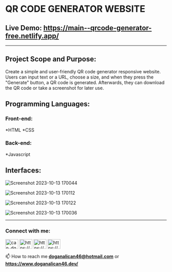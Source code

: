 # QR CODE GENERATOR WEBSITE
## Live Demo: https://main--qrcode-generator-free.netlify.app/
___________________________________________________________________________________________________________________

## Project Scope and Purpose:
Create a simple and user-friendly QR code generator responsive website. Users can input text or a URL, choose a size, and when they press the "Generate" button, a QR code is generated. Afterwards, they can download the QR code or take a screenshot for later use.

## Programming Languages:

### Front-end:
*HTML
*CSS

### Back-end:
*Javascript

## Interfaces:
![Screenshot 2023-10-13 170044](https://github.com/doganalican46/QR-Code-Website/assets/76850300/5db42333-292c-4c29-8328-2cac7e245622)

![Screenshot 2023-10-13 170112](https://github.com/doganalican46/QR-Code-Website/assets/76850300/11405f6f-9a35-42e3-90ab-936d0a28928e)

![Screenshot 2023-10-13 170122](https://github.com/doganalican46/QR-Code-Website/assets/76850300/406fe519-a681-44da-8458-1f6fcaf22184)

![Screenshot 2023-10-13 170036](https://github.com/doganalican46/QR-Code-Website/assets/76850300/110181f7-4b22-4f90-99d6-e4177582a5d1)



___________________________________________________________________________________________________________________
<h3 align="left">Connect with me:</h3>
<p align="left">
<a href="https://twitter.com/can_dgn46" target="blank"><img align="center" src="https://raw.githubusercontent.com/rahuldkjain/github-profile-readme-generator/master/src/images/icons/Social/twitter.svg" alt="can_dgn46" height="30" width="40" /></a>
<a href="https://linkedin.com/in/https://www.linkedin.com/in/doganalican46/" target="blank"><img align="center" src="https://raw.githubusercontent.com/rahuldkjain/github-profile-readme-generator/master/src/images/icons/Social/linked-in-alt.svg" alt="https://www.linkedin.com/in/doganalican46/" height="30" width="40" /></a>
<a href="https://fb.com/https://www.facebook.com/doganalican46/" target="blank"><img align="center" src="https://raw.githubusercontent.com/rahuldkjain/github-profile-readme-generator/master/src/images/icons/Social/facebook.svg" alt="https://www.facebook.com/doganalican46/" height="30" width="40" /></a>
<a href="https://instagram.com/https://www.instagram.com/can.dgn.46/" target="blank"><img align="center" src="https://raw.githubusercontent.com/rahuldkjain/github-profile-readme-generator/master/src/images/icons/Social/instagram.svg" alt="https://www.instagram.com/can.dgn.46/" height="30" width="40" /></a>
</p>

📫 How to reach me **doganalican46@hotmail.com** or **https://www.doganalican46.dev/**

